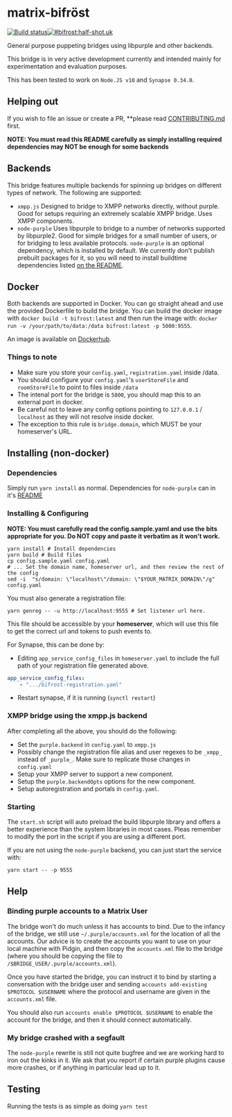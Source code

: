 # matrix-bifröst

[![Build status](https://badge.buildkite.com/36e28cac6177e2faad18f63099e5422b4a839d525560e38ed0.svg)](https://buildkite.com/matrix-dot-org/matrix-bifrost)[![#bifrost:half-shot.uk](https://img.shields.io/matrix/bifrost:half-shot.uk?server_fqdn=matrix.half-shot.uk&label=%23bifrost:half-shot.uk&logo=matrix)](https://matrix.to/#/#bifrost:half-shot.uk)

General purpose puppeting bridges using libpurple and other backends.

This bridge is in very active development currently and intended mainly for experimentation and evaluation purposes.

This has been tested to work on `Node.JS v10` and `Synapse 0.34.0`.

## Helping out

If you wish to file an issue or create a PR, **please read [CONTRIBUTING.md](./CONTRIBUTING.md) first.

**NOTE: You must read this README carefully as simply installing required dependencies may NOT be enough for some backends**

## Backends

This bridge features multiple backends for spinning up bridges on different types of network.
The following are supported:
* `xmpp.js`
    Designed to bridge to XMPP networks directly, without purple. Good for setups requiring an extremely scalable XMPP bridge. Uses XMPP components.
* `node-purple`
    Uses libpurple to bridge to a number of networks supported by libpurple2. Good for simple bridges for a small number of users, or for bridging to less available protocols.
    `node-purple` is an optional dependency, which is installed by default. We currently don't publish prebuilt packages for it, so you will need to install buildtime dependencies
    listed [on the README](https://github.com/matrix-org/node-purple).

## Docker

Both backends are supported in Docker. You can go straight ahead and use the provided Dockerfile
to build the bridge. You can build the docker image with `docker build -t bifrost:latest` and then
run the image with: `docker run -v /your/path/to/data:/data bifrost:latest -p 5000:9555`.

An image is available on [Dockerhub](https://hub.docker.com/r/matrixdotorg/matrix-bifrost).

### Things to note

- Make sure you store your `config.yaml`, `registration.yaml` inside /data.
- You should configure your `config.yaml`'s `userStoreFile` and `roomStoreFile` to point to files inside `/data`
- The intenal port for the bridge is `5000`, you should map this to an external port in docker.
- Be careful not to leave any config options pointing to `127.0.0.1` / `localhost` as they will not resolve inside docker.
 - The exception to this rule is `bridge.domain`, which MUST be your homeserver's URL.

## Installing (non-docker)

### Dependencies

Simply run `yarn install` as normal. Dependencies for `node-purple` can in it's [README](https://github.com/matrix-org/node-purple#node-purple)

### Installing & Configuring

**NOTE: You must carefully read the config.sample.yaml and use the bits appropriate for you. Do NOT copy and paste it verbatim as it won't work.**

```shell
yarn install # Install dependencies
yarn build # Build files
cp config.sample.yaml config.yaml
# ... Set the domain name, homeserver url, and then review the rest of the config
sed -i  "s/domain: \"localhost\"/domain: \"$YOUR_MATRIX_DOMAIN\"/g" config.yaml
```

You must also generate a registration file:

```shell
yarn genreg -- -u http://localhost:9555 # Set listener url here.
```

This file should be accessible by your **homeserver**, which will use this file to get the correct url and tokens to push events to.

For Synapse, this can be done by:

* Editing `app_service_config_files` in `homeserver.yaml` to include the full path of your registration file generated above.

```yaml
app_service_config_files: 
    - ".../bifrost-registration.yaml"
```

* Restart synapse, if it is running (`synctl restart`)


### XMPP bridge using the xmpp.js backend

After completing all the above, you should do the following:
* Set the `purple.backend` in `config.yaml` to `xmpp.js`
* Possibly change the registration file alias and user regexes
  to be `_xmpp_` instead of `_purple_`. Make sure to replicate those
  changes in `config.yaml`
* Setup your XMPP server to support a new component.
* Setup the `purple.backendOpts` options for the new component.
* Setup autoregistration and portals in `config.yaml`.

### Starting

The `start.sh` script will auto preload the build libpurple library and offers a better experience than the system libraries in most cases. Pleas remember to modify the port in the script if you are using a different port.

If you are not using the `node-purple` backend, you can just start the service with:

```shell
yarn start -- -p 9555
```

## Help

### Binding purple accounts to a Matrix User

The bridge won't do much unless it has accounts to bind. Due to the infancy of the bridge, we still use `~/.purple/accounts.xml`
for the location of all the accounts. Our advice is to create the accounts you want to use on your local machine with Pidgin, and
then copy the `accounts.xml` file to the bridge (where you should be copying the file to `/$BRIDGE_USER/.purple/accounts.xml`).

Once you have started the bridge, you can instruct it to bind by starting a conversation with the bridge user and
sending `accounts add-existing $PROTOCOL $USERNAME` where the protocol and username are given in the `accounts.xml` file.

You should also run `accounts enable $PROTOCOL $USERNAME` to enable the account for the bridge, and then it should connect automatically.

### My bridge crashed with a segfault

The `node-purple` rewrite is still not quite bugfree and we are working hard to iron out the kinks in it. We ask that you report
if certain purple plugins cause more crashes, or if anything in particular lead up to it.
## Testing

Running the tests is as simple as doing `yarn test`
